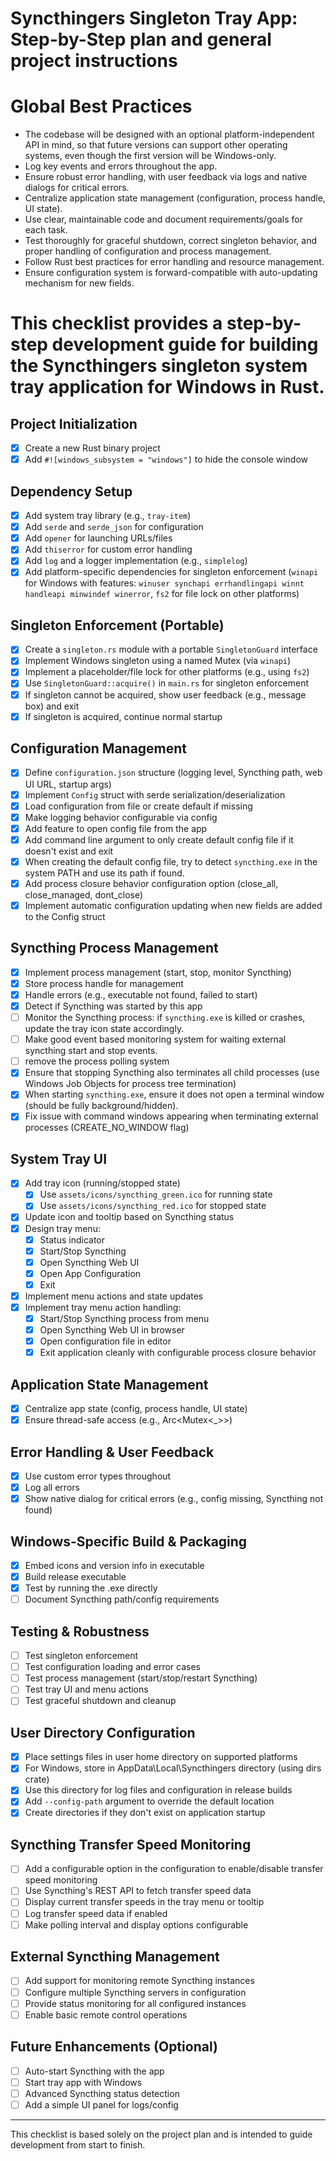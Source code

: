 # Syncthingers Singleton Tray App: Step-by-Step plan and general project instructions

# Global Best Practices
- The codebase will be designed with an optional platform-independent API in mind, so that future versions can support other operating systems, even though the first version will be Windows-only.
- Log key events and errors throughout the app.
- Ensure robust error handling, with user feedback via logs and native dialogs for critical errors.
- Centralize application state management (configuration, process handle, UI state).
- Use clear, maintainable code and document requirements/goals for each task.
- Test thoroughly for graceful shutdown, correct singleton behavior, and proper handling of configuration and process management.
- Follow Rust best practices for error handling and resource management.
- Ensure configuration system is forward-compatible with auto-updating mechanism for new fields.

# This checklist provides a step-by-step development guide for building the Syncthingers singleton system tray application for Windows in Rust.

## Project Initialization
- [x] Create a new Rust binary project
- [x] Add `#![windows_subsystem = "windows"]` to hide the console window

## Dependency Setup
- [x] Add system tray library (e.g., `tray-item`)
- [x] Add `serde` and `serde_json` for configuration
- [x] Add `opener` for launching URLs/files
- [x] Add `thiserror` for custom error handling
- [x] Add `log` and a logger implementation (e.g., `simplelog`)
- [x] Add platform-specific dependencies for singleton enforcement (`winapi` for Windows with features: `winuser synchapi errhandlingapi winnt handleapi minwindef winerror`, `fs2` for file lock on other platforms)

## Singleton Enforcement (Portable)
- [x] Create a `singleton.rs` module with a portable `SingletonGuard` interface
- [x] Implement Windows singleton using a named Mutex (via `winapi`)
- [x] Implement a placeholder/file lock for other platforms (e.g., using `fs2`)
- [x] Use `SingletonGuard::acquire()` in `main.rs` for singleton enforcement
- [x] If singleton cannot be acquired, show user feedback (e.g., message box) and exit
- [x] If singleton is acquired, continue normal startup

## Configuration Management
- [x] Define `configuration.json` structure (logging level, Syncthing path, web UI URL, startup args)
- [x] Implement `Config` struct with serde serialization/deserialization
- [x] Load configuration from file or create default if missing
- [x] Make logging behavior configurable via config
- [x] Add feature to open config file from the app
- [x] Add command line argument to only create default config file if it doesn't exist and exit
- [x] When creating the default config file, try to detect `syncthing.exe` in the system PATH and use its path if found.
- [x] Add process closure behavior configuration option (close_all, close_managed, dont_close)
- [x] Implement automatic configuration updating when new fields are added to the Config struct

## Syncthing Process Management
- [x] Implement process management (start, stop, monitor Syncthing)
- [x] Store process handle for management
- [x] Handle errors (e.g., executable not found, failed to start)
- [x] Detect if Syncthing was started by this app
- [ ] Monitor the Syncthing process: if `syncthing.exe` is killed or crashes, update the tray icon state accordingly.
 - [ ] Make good event based monitoring system for waiting external syncthing start and stop events.
  - [ ] remove the process polling system
- [x] Ensure that stopping Syncthing also terminates all child processes (use Windows Job Objects for process tree termination)
- [x] When starting `syncthing.exe`, ensure it does not open a terminal window (should be fully background/hidden).
- [x] Fix issue with command windows appearing when terminating external processes (CREATE_NO_WINDOW flag)

## System Tray UI
- [x] Add tray icon (running/stopped state)
    - [x] Use `assets/icons/syncthing_green.ico` for running state
    - [x] Use `assets/icons/syncthing_red.ico` for stopped state
- [x] Update icon and tooltip based on Syncthing status
- [x] Design tray menu:
    - [x] Status indicator
    - [x] Start/Stop Syncthing
    - [x] Open Syncthing Web UI
    - [x] Open App Configuration
    - [x] Exit
- [x] Implement menu actions and state updates
- [x] Implement tray menu action handling:
    - [x] Start/Stop Syncthing process from menu
    - [x] Open Syncthing Web UI in browser
    - [x] Open configuration file in editor
    - [x] Exit application cleanly with configurable process closure behavior

## Application State Management
- [x] Centralize app state (config, process handle, UI state)
- [x] Ensure thread-safe access (e.g., Arc<Mutex<_>>)

## Error Handling & User Feedback
- [x] Use custom error types throughout
- [x] Log all errors
- [x] Show native dialog for critical errors (e.g., config missing, Syncthing not found)

## Windows-Specific Build & Packaging
- [x] Embed icons and version info in executable
- [x] Build release executable
- [x] Test by running the .exe directly
- [ ] Document Syncthing path/config requirements

## Testing & Robustness
- [ ] Test singleton enforcement
- [ ] Test configuration loading and error cases
- [ ] Test process management (start/stop/restart Syncthing)
- [ ] Test tray UI and menu actions
- [ ] Test graceful shutdown and cleanup

## User Directory Configuration
- [x] Place settings files in user home directory on supported platforms
- [x] For Windows, store in AppData\Local\Syncthingers directory (using dirs crate)
- [x] Use this directory for log files and configuration in release builds
- [x] Add `--config-path` argument to override the default location
- [x] Create directories if they don't exist on application startup

## Syncthing Transfer Speed Monitoring
- [ ] Add a configurable option in the configuration to enable/disable transfer speed monitoring
- [ ] Use Syncthing's REST API to fetch transfer speed data
- [ ] Display current transfer speeds in the tray menu or tooltip
- [ ] Log transfer speed data if enabled
- [ ] Make polling interval and display options configurable

## External Syncthing Management
- [ ] Add support for monitoring remote Syncthing instances
- [ ] Configure multiple Syncthing servers in configuration
- [ ] Provide status monitoring for all configured instances
- [ ] Enable basic remote control operations

## Future Enhancements (Optional)
- [ ] Auto-start Syncthing with the app
- [ ] Start tray app with Windows
- [ ] Advanced Syncthing status detection
- [ ] Add a simple UI panel for logs/config

---
This checklist is based solely on the project plan and is intended to guide development from start to finish.
